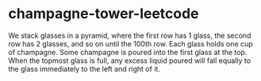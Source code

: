 # champagne-tower-leetcode
We stack glasses in a pyramid, where the first row has 1 glass, the second row has 2 glasses, and so on until the 100th row. Each glass holds one cup of champagne. Some champagne is poured into the first glass at the top. When the topmost glass is full, any excess liquid poured will fall equally to the glass immediately to the left and right of it.
